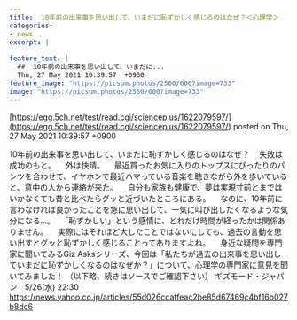```yaml
---
title:  10年前の出来事を思い出して、いまだに恥ずかしく感じるのはなぜ？＜心理学＞  
categories:
- news
excerpt: |
  
feature_text: |
  ##  10年前の出来事を思い出して、いまだに...
  Thu, 27 May 2021 10:39:57  +0900
feature_image: "https://picsum.photos/2560/600?image=733"
image: "https://picsum.photos/2560/600?image=733"
---
```


[https://egg.5ch.net/test/read.cgi/scienceplus/1622079597/](https://egg.5ch.net/test/read.cgi/scienceplus/1622079597/)
posted on Thu, 27 May 2021 10:39:57  +0900

<!--more-->

10年前の出来事を思い出して、いまだに恥ずかしく感じるのはなぜ？ 　失敗は成功のもと。 　外は快晴。 　最近買ったお気に入りのトップスにぴったりのパンツを合わせて、イヤホンで最近ハマっている音楽を聴きながら外を歩いていると、意中の人から連絡が来た。 　自分も家族も健康で、夢は実現寸前とまではいかなくても昔と比べたらグッと近づいたところにある。 　なのに、10年前に言わなければ良かったことを急に思い出して、一気に叫び出したくなるような気分になる…。 　「恥ずかしい」という感情に、どれだけ時間が経ったかは関係ありません。 　実際にはそれほど大したことではないにしても、過去の言動を思い出すとグッと恥ずかしく感じることってありますよね。 　身近な疑問を専門家に聞いてみるGiz Asksシリーズ、今回は「私たちが過去の出来事を思い出していまだに恥ずかしくなるのはなぜか？」について、心理学の専門家に意見を聞いてみました！ （以下略、続きはソースでご確認下さい） ギズモード・ジャパン　5/26(水) 22:30 https://news.yahoo.co.jp/articles/55d026ccaffeac2be85d67469c4bf16b027b8dc6
